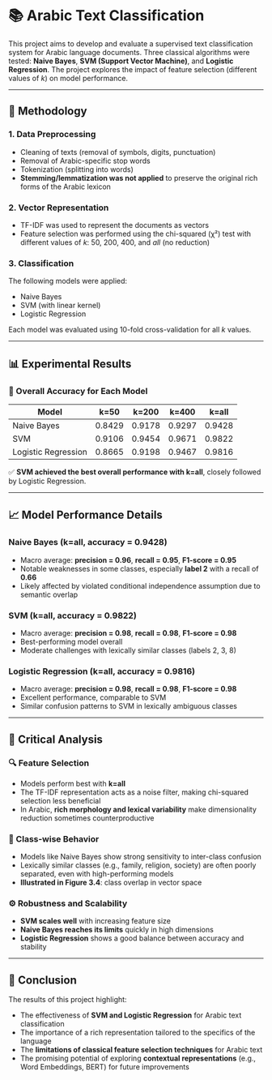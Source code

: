 
# 📚 Arabic Text Classification

This project aims to develop and evaluate a supervised text classification system for Arabic language documents. Three classical algorithms were tested: **Naive Bayes**, **SVM (Support Vector Machine)**, and **Logistic Regression**. The project explores the impact of feature selection (different values of *k*) on model performance.

---

## 🧠 Methodology

### 1. Data Preprocessing
- Cleaning of texts (removal of symbols, digits, punctuation)
- Removal of Arabic-specific stop words
- Tokenization (splitting into words)
- **Stemming/lemmatization was not applied** to preserve the original rich forms of the Arabic lexicon

### 2. Vector Representation
- TF-IDF was used to represent the documents as vectors
- Feature selection was performed using the chi-squared (χ²) test with different values of *k*: 50, 200, 400, and *all* (no reduction)

### 3. Classification
The following models were applied:
- Naive Bayes  
- SVM (with linear kernel)  
- Logistic Regression  

Each model was evaluated using 10-fold cross-validation for all *k* values.

---

## 📊 Experimental Results

### 🎯 Overall Accuracy for Each Model

| Model               | k=50   | k=200  | k=400  | k=all  |
|---------------------|--------|--------|--------|--------|
| Naive Bayes         | 0.8429 | 0.9178 | 0.9297 | 0.9428 |
| SVM                 | 0.9106 | 0.9454 | 0.9671 | 0.9822 |
| Logistic Regression | 0.8665 | 0.9198 | 0.9467 | 0.9816 |

✅ **SVM achieved the best overall performance with k=all**, closely followed by Logistic Regression.

---

## 📈 Model Performance Details

### Naive Bayes (k=all, accuracy = 0.9428)
- Macro average: **precision = 0.96**, **recall = 0.95**, **F1-score = 0.95**
- Notable weaknesses in some classes, especially **label 2** with a recall of **0.66**
- Likely affected by violated conditional independence assumption due to semantic overlap

### SVM (k=all, accuracy = 0.9822)
- Macro average: **precision = 0.98**, **recall = 0.98**, **F1-score = 0.98**
- Best-performing model overall
- Moderate challenges with lexically similar classes (labels 2, 3, 8)

### Logistic Regression (k=all, accuracy = 0.9816)
- Macro average: **precision = 0.98**, **recall = 0.98**, **F1-score = 0.98**
- Excellent performance, comparable to SVM
- Similar confusion patterns to SVM in lexically ambiguous classes

---

## 🧐 Critical Analysis

### 🔍 Feature Selection
- Models perform best with **k=all**
- The TF-IDF representation acts as a noise filter, making chi-squared selection less beneficial
- In Arabic, **rich morphology and lexical variability** make dimensionality reduction sometimes counterproductive

### 📌 Class-wise Behavior
- Models like Naive Bayes show strong sensitivity to inter-class confusion
- Lexically similar classes (e.g., family, religion, society) are often poorly separated, even with high-performing models
- **Illustrated in Figure 3.4**: class overlap in vector space

### ⚙️ Robustness and Scalability
- **SVM scales well** with increasing feature size
- **Naive Bayes reaches its limits** quickly in high dimensions
- **Logistic Regression** shows a good balance between accuracy and stability

---

## 📌 Conclusion

The results of this project highlight:
- The effectiveness of **SVM and Logistic Regression** for Arabic text classification
- The importance of a rich representation tailored to the specifics of the language
- The **limitations of classical feature selection techniques** for Arabic text
- The promising potential of exploring **contextual representations** (e.g., Word Embeddings, BERT) for future improvements

